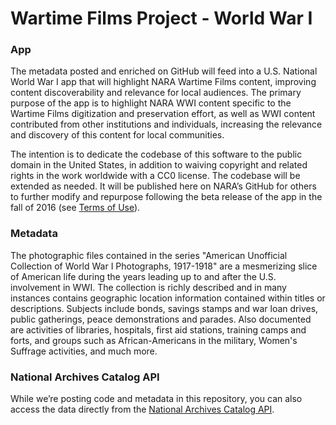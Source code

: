 # Wartime Films Project - World War I

### App
The metadata posted and enriched on GitHub will feed into a U.S. National World War I app that will highlight NARA Wartime Films content, improving content discoverability and relevance for local audiences. The primary purpose of the app is to highlight NARA WWI content specific to the Wartime Films digitization and preservation effort, as well as WWI content contributed from other institutions and individuals, increasing the relevance and discovery of this content for local communities.  

The intention is to dedicate the codebase of this software to the public domain in the United States, in addition to waiving copyright and related rights in the work worldwide with a CC0 license. The codebase will be extended as needed. It will be published here on NARA’s GitHub for others to further modify and repurpose following the beta release of the app in the fall of 2016 (see [Terms of Use](https://github.com/usnationalarchives/Wartime-Films-Project/blob/master/LICENSE)).

### Metadata

The photographic files contained in the series "American Unofficial Collection of World War I Photographs, 1917-1918" are a mesmerizing slice of American life during the years leading up to and after the U.S. involvement in WWI. The collection is richly described and in many instances contains geographic location information contained within titles or descriptions. Subjects include bonds, savings stamps and war loan drives, public gatherings, peace demonstrations and parades. Also documented are activities of libraries, hospitals, first aid stations, training camps and forts, and groups such as African-Americans in the military, Women's Suffrage activities, and much more. 

### National Archives Catalog API 

While we’re posting code and metadata in this repository, you can also access the data directly from the [National Archives Catalog API](https://github.com/usnationalarchives/Catalog-API).
